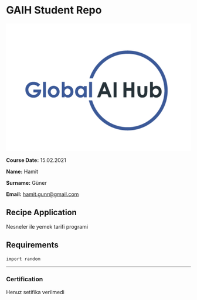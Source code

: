 # GAIH Student Repo
![](img/logo.png)

**Course Date:** 15.02.2021  

**Name:** Hamit 

**Surname:** Güner  

**Email:** hamit.gunr@gmail.com  

  

## Recipe Application
Nesneler ile yemek tarifi programi

## Requirements
```
import random 

```
---

### Certification
Henuz setifika verilmedi

